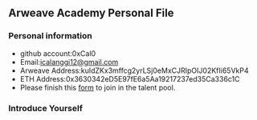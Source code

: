 ## Arweave Academy Personal File

### Personal information

- github account:0xCal0
- Email:icalanggi12@gmail.com
- Arweave Address:kuIdZKx3mffcg2yrLSj0eMxCJRIpOIJ02KfIi65VkP4
- ETH Address:0x3630342eD5E97fE6a5Aa19217237ed35Ca336c1C
- Please finish this [form](https://docs.google.com/forms/d/e/1FAIpQLSfWA5fIIcBgmRppm3jNz5vmf9Mai_QMVil-2pO4r7YKn_Zhtw/viewform?usp=sf_link) to join in the talent pool.

### Introduce Yourself
